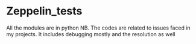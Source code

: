 # Zeppelin_tests
All the modules are in python NB. The codes are related to issues faced in my projects.
It includes debugging mostly and the resolution as well
